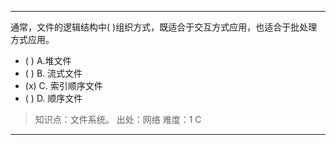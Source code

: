 ---
通常，文件的逻辑结构中( )组织方式，既适合于交互方式应用，也适合于批处理方式应用。
- ( ) A.堆文件 
- ( ) B. 流式文件 
- (x) C. 索引顺序文件 
- ( ) D. 顺序文件

> 知识点：文件系统。
> 出处：网络
> 难度：1
> C

---